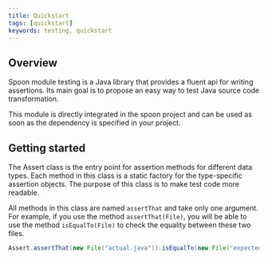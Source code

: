 ```yaml
---
title: Quickstart
tags: [quickstart]
keywords: testing, quickstart
---
```


## Overview

Spoon module testing is a Java library that provides a fluent api for writing assertions. 
Its main goal is to propose an easy way to test Java source code transformation.

This module is directly integrated in the spoon project and can be used as soon as the
dependency is specified in your project.

## Getting started

The Assert class is the entry point for assertion methods for different data types.
Each method in this class is a static factory for the type-specific assertion objects. 
The purpose of this class is to make test code more readable.

All methods in this class are named `assertThat` and take only one argument. For example, 
if you use the method `assertThat(File)`, you will be able to use the method 
`isEqualTo(File)` to check the equality between these two files.

```java
Assert.assertThat(new File("actual.java")).isEqualTo(new File("expected.java"));
```

